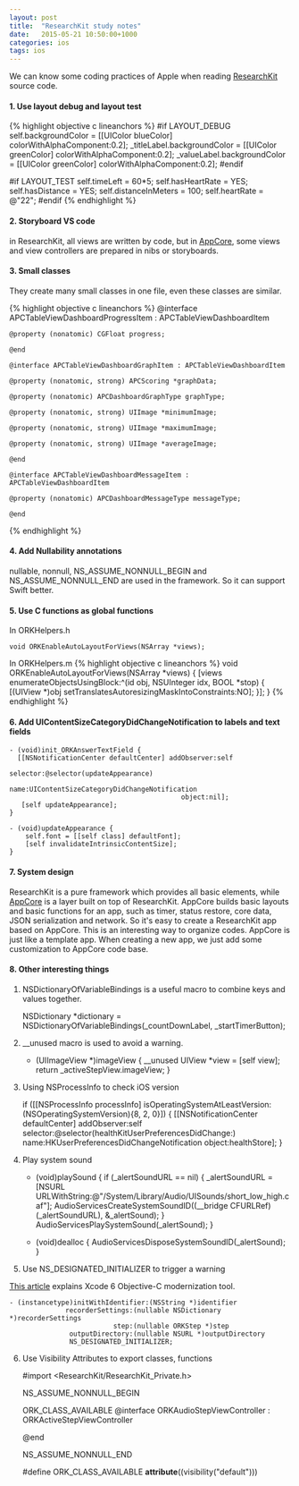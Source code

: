 ```yaml
---
layout: post
title:  "ResearchKit study notes"
date:   2015-05-21 10:50:00+1000
categories: ios
tags: ios
---
```


We can know some coding practices of Apple when reading [ResearchKit](https://github.com/ResearchKit/ResearchKit) source code. 

#### 1. Use layout debug and layout test

{% highlight objective c lineanchors %}
#if LAYOUT_DEBUG
  self.backgroundColor = [[UIColor blueColor] colorWithAlphaComponent:0.2];
  _titleLabel.backgroundColor = [[UIColor greenColor] colorWithAlphaComponent:0.2];
  _valueLabel.backgroundColor = [[UIColor greenColor] colorWithAlphaComponent:0.2];
#endif

#if LAYOUT_TEST
  self.timeLeft = 60*5;
  self.hasHeartRate = YES;
  self.hasDistance = YES;
  self.distanceInMeters = 100;
  self.heartRate = @"22";
#endif
{% endhighlight %}    

#### 2. Storyboard VS code
in ResearchKit, all views are written by code, but in [AppCore](https://github.com/ResearchKit/AppCore), some views and view controllers are prepared in nibs or storyboards.

#### 3. Small classes
They create many small classes in one file, even these classes are similar.

{% highlight objective c lineanchors %}
    @interface APCTableViewDashboardProgressItem : APCTableViewDashboardItem

    @property (nonatomic) CGFloat progress;
    
    @end
    
    @interface APCTableViewDashboardGraphItem : APCTableViewDashboardItem
    
    @property (nonatomic, strong) APCScoring *graphData;
    
    @property (nonatomic) APCDashboardGraphType graphType;
    
    @property (nonatomic, strong) UIImage *minimumImage;
    
    @property (nonatomic, strong) UIImage *maximumImage;
    
    @property (nonatomic, strong) UIImage *averageImage;
    
    @end
    
    @interface APCTableViewDashboardMessageItem : APCTableViewDashboardItem
    
    @property (nonatomic) APCDashboardMessageType messageType;
    
    @end
{% endhighlight %} 

#### 4. Add Nullability annotations 
nullable, nonnull, NS_ASSUME_NONNULL_BEGIN and NS_ASSUME_NONNULL_END are used in the framework. So it can support Swift better.

#### 5. Use C functions as global functions
In ORKHelpers.h

    void ORKEnableAutoLayoutForViews(NSArray *views);

In ORKHelpers.m
{% highlight objective c lineanchors %}
    void ORKEnableAutoLayoutForViews(NSArray *views) {
    [views enumerateObjectsUsingBlock:^(id obj, NSUInteger idx, BOOL *stop) {
        [(UIView *)obj setTranslatesAutoresizingMaskIntoConstraints:NO];
    }];
    }
{% endhighlight %} 
#### 6. Add UIContentSizeCategoryDidChangeNotification to labels and text fields

    - (void)init_ORKAnswerTextField {
      [[NSNotificationCenter defaultCenter] addObserver:self
                                             selector:@selector(updateAppearance)
                                                 name:UIContentSizeCategoryDidChangeNotification
                                               object:nil];
       [self updateAppearance];
    }

    - (void)updateAppearance {
        self.font = [[self class] defaultFont];
        [self invalidateIntrinsicContentSize];
    }

#### 7. System design
ResearchKit is a pure framework which provides all basic elements, while [AppCore](https://github.com/ResearchKit/AppCore) is a layer built on top of ResearchKit. AppCore builds basic layouts and basic functions for an app, such as timer, status restore, core data, JSON serialization and network. So it's easy to create a ResearchKit app based on AppCore. This is an interesting way to organize codes. AppCore is just like a template app. When creating a new app, we just add some customization to AppCore code base.

#### 8. Other interesting things
1) NSDictionaryOfVariableBindings is a useful macro to combine keys and values together.

    NSDictionary *dictionary = NSDictionaryOfVariableBindings(_countDownLabel, _startTimerButton);

2) __unused macro is used to avoid a warning.

    - (UIImageView *)imageView {
     __unused UIView *view = [self view];
     return _activeStepView.imageView;
    }

3) Using NSProcessInfo to check iOS version

    if ([[NSProcessInfo processInfo] 
      isOperatingSystemAtLeastVersion:(NSOperatingSystemVersion){8, 2, 0}]) {
            [[NSNotificationCenter defaultCenter] addObserver:self
                                  selector:@selector(healthKitUserPreferencesDidChange:)
                                  name:HKUserPreferencesDidChangeNotification
                                 object:healthStore];
    }

4) Play system sound

    - (void)playSound {
     if (_alertSoundURL == nil) {
        _alertSoundURL = [NSURL URLWithString:@"/System/Library/Audio/UISounds/short_low_high.caf"];
        AudioServicesCreateSystemSoundID((__bridge CFURLRef)(_alertSoundURL), &_alertSound);
     }
     AudioServicesPlaySystemSound(_alertSound);
    }

    - (void)dealloc {
     AudioServicesDisposeSystemSoundID(_alertSound);
    }

5) Use NS_DESIGNATED_INITIALIZER to trigger a warning

[This article](http://useyourloaf.com/blog/2014/08/19/xcode-6-objective-c-modernization.html) explains Xcode 6 Objective-C modernization tool.

    - (instancetype)initWithIdentifier:(NSString *)identifier
                  recorderSettings:(nullable NSDictionary *)recorderSettings
                              step:(nullable ORKStep *)step
                   outputDirectory:(nullable NSURL *)outputDirectory 
                   NS_DESIGNATED_INITIALIZER;

6) Use Visibility Attributes to export classes, functions

    #import <ResearchKit/ResearchKit_Private.h>

    NS_ASSUME_NONNULL_BEGIN
    
    ORK_CLASS_AVAILABLE
    @interface ORKAudioStepViewController : ORKActiveStepViewController
    
    @end
    
    NS_ASSUME_NONNULL_END

    #define ORK_CLASS_AVAILABLE __attribute__((visibility("default")))
